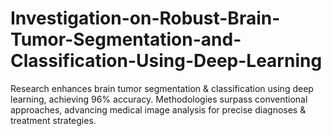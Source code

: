 # Investigation-on-Robust-Brain-Tumor-Segmentation-and-Classification-Using-Deep-Learning
Research enhances brain tumor segmentation &amp; classification using deep learning, achieving 96% accuracy. Methodologies surpass conventional approaches, advancing medical image analysis for precise diagnoses &amp; treatment strategies.
